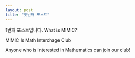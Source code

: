 ```yaml
---
layout: post
title: "첫번째 포스트"
---
```


1번째 포스트입니다.
What is MIMIC?

MIMIC Is Math Interchage Club

Anyone who is interested in Mathematics can join our club!
